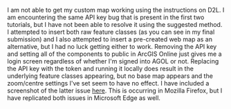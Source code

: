 I am not able to get my custom map working using the instructions on D2L. I am encountering the same API key bug that is present in the first two tutorials, but I have not been able to resolve it using the suggested method.
I attempted to insert both raw feature classes (as you can see in my final submission) and I also attempted to insert a pre-created web map as an alternative, but I had no luck getting either to work. Removing the API key and setting all of
the components to public in ArcGIS Online just gives me a login screen regardless of whether I'm signed into AGOL or not. Replacing the API key with the token and running it locally does result in the underlying feature classes
appearing, but no base map appears and the zoom/centre settings I've set seem to have no effect. I have included a screenshot of the latter issue <a href=https://tylerrubini.github.io/geom99lab2/valentinebug.png>here</a>. 
This is occurring in Mozilla Firefox, but I have replicated both issues in Microsoft Edge as well.
